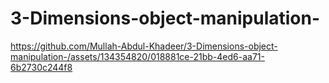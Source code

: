 # 3-Dimensions-object-manipulation-

https://github.com/Mullah-Abdul-Khadeer/3-Dimensions-object-manipulation-/assets/134354820/018881ce-21bb-4ed6-aa71-6b2730c244f8

